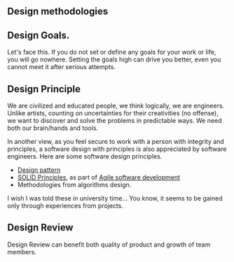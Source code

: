 


## Design methodologies



## Design Goals.

Let's face this. If you do not set or define any goals for your work or life, you will go nowhere. Setting the goals high can drive you better, even you cannot meet it after serious attempts.


## Design Principle

We are civilized and educated people, we think logically, we are engineers. Unlike artists, counting on uncertainties for their creativities (no offense), we want to discover and solve the problems in predictable ways. We need both our brain/hands and tools.

In another view, as you feel secure to work with a person with integrity and principles, a software design with principles is also appreciated by software engineers. Here are some software design principles.

* [Design pattern](https://en.wikipedia.org/wiki/Design_pattern)
* [SOLID Principles](https://en.wikipedia.org/wiki/SOLID_(object-oriented_design)), as part of [Agile software development](https://en.wikipedia.org/wiki/Agile_software_development)
* Methodologies from algorithms design.

I wish I was told these in university time... You know, it seems to be gained only through experiences from projects.

## Design Review

Design Review can benefit both quality of product and growth of team members.
